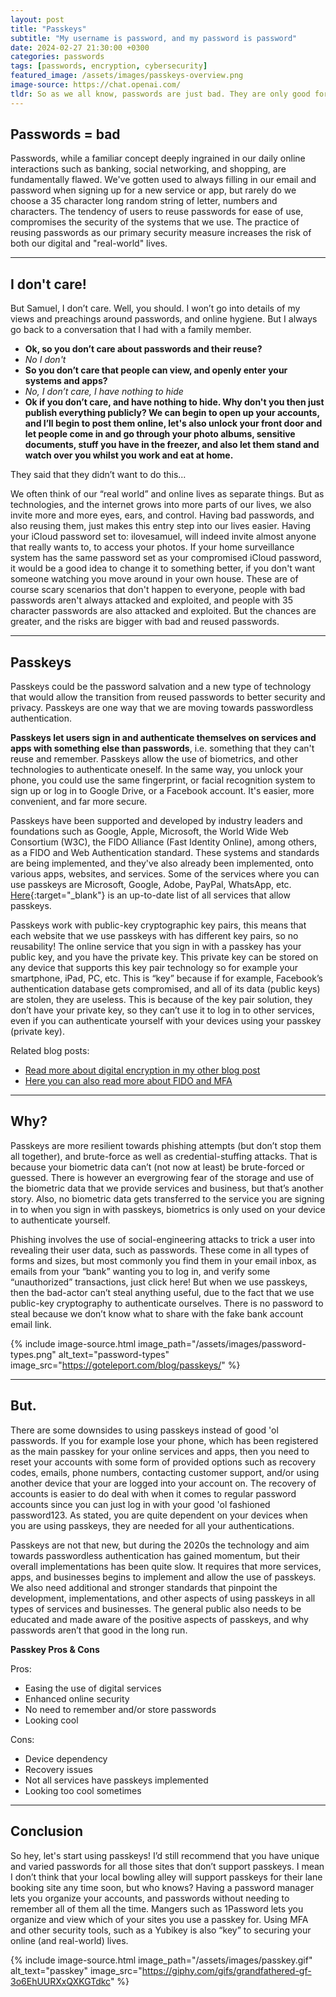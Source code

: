 ```yaml
---
layout: post
title: "Passkeys"
subtitle: "My username is password, and my password is password"
date: 2024-02-27 21:30:00 +0300
categories: passwords
tags: [passwords, encryption, cybersecurity]
featured_image: /assets/images/passkeys-overview.png
image-source: https://chat.openai.com/
tldr: So as we all know, passwords are just bad. They are only good for when you want to get into that very prestigious German nightclub. Passkeys is the secure and convenient way to move towards a passwordless future.
---
```


## Passwords = bad
Passwords, while a familiar concept deeply ingrained in our daily online interactions such as banking, social networking, and shopping, are fundamentally flawed. We've gotten used to always filling in our email and password when signing up for a new service or app, but rarely do we choose a 35 character long random string of letter, numbers and characters. The tendency of users to reuse passwords for ease of use, compromises the security of the systems that we use. The practice of reusing passwords as our primary security measure increases the risk of both our digital and "real-world" lives.

<hr />

## I don't care!
But Samuel, I don’t care. Well, you should. I won’t go into details of my views and preachings around passwords, and online hygiene. But I always go back to a conversation that I had with a family member. 

* <b>Ok, so you don’t care about passwords and their reuse?</b>
* <i>No I don't</i> 
* <b>So you don’t care that people can view, and openly enter your systems and apps?</b> 
* <i>No, I don’t care, I have nothing to hide</i>
* <b>Ok if you don’t care, and have nothing to hide. Why don't you then just publish everything publicly? We can begin to open up your accounts, and I’ll begin to post them online, let's also unlock your front door and let people come in and go through your photo albums, sensitive documents, stuff you have in the freezer, and also let them stand and watch over you whilst you work and eat at home.</b>

They said that they didn’t want to do this... 

We often think of our “real world” and online lives as separate things. But as technologies, and the internet grows into more parts of our lives, we also invite more and more eyes, ears, and control. Having bad passwords, and also reusing them, just makes this entry step into our lives easier. Having your iCloud password set to: ilovesamuel, will indeed invite almost anyone that really wants to, to access your photos. If your home surveillance system has the same password set as your compromised iCloud password, it would be a good idea to change it to something better, if you don't want someone watching you move around in your own house. These are of course scary scenarios that don't happen to everyone, people with bad passwords aren't always attacked and exploited, and people with 35 character passwords are also attacked and exploited. But the chances are greater, and the risks are bigger with bad and reused passwords.

<hr />

## Passkeys
Passkeys could be the password salvation and a new type of technology that would allow the transition from reused passwords to better security and privacy. Passkeys are one way that we are moving towards passwordless authentication. 

<b>Passkeys let users sign in and authenticate themselves on services and apps with something else than passwords</b>, i.e. something that they can't reuse and remember. Passkeys allow the use of biometrics, and other technologies to authenticate oneself. In the same way, you unlock your phone, you could use the same fingerprint, or facial recognition system to sign up or log in to Google Drive, or a Facebook account. It's easier, more convenient, and far more secure.

Passkeys have been supported and developed by industry leaders and foundations such as Google, Apple, Microsoft, the World Wide Web Consortium (W3C), the FIDO Alliance (Fast Identity Online), among others, as a FIDO and Web Authentication standard. These systems and standards are being implemented, and they've also already been implemented, onto various apps, websites, and services. Some of the services where you can use passkeys are Microsoft, Google, Adobe, PayPal, WhatsApp, etc. [Here](https://passkeys.directory/){:target="_blank"} is an up-to-date list of all services that allow passkeys.

Passkeys work with public-key cryptographic key pairs, this means that each website that we use passkeys with has different key pairs, so no reusability! The online service that you sign in with a passkey has your public key, and you have the private key. This private key can be stored on any device that supports this key pair technology so for example your smartphone, iPad, PC, etc. This is “key” because if for example, Facebook’s authentication database gets compromised, and all of its data (public keys) are stolen, they are useless. This is because of the key pair solution, they don’t have your private key, so they can’t use it to log in to other services, even if you can authenticate yourself with your devices using your passkey (private key).

Related blog posts:
* [Read more about digital encryption in my other blog post](https://www.samuelgranvik.tech/digital-encryption-overview)
* [Here you can also read more about FIDO and MFA](https://www.samuelgranvik.tech/fido)

<hr />

## Why?
Passkeys are more resilient towards phishing attempts (but don’t stop them all together), and brute-force as well as credential-stuffing attacks. That is because your biometric data can’t (not now at least) be brute-forced or guessed. There is however an evergrowing fear of the storage and use of the biometric data that we provide services and business, but that’s another story. Also, no biometric data gets transferred to the service you are signing in to when you sign in with passkeys, biometrics is only used on your device to authenticate yourself. 

Phishing involves the use of social-engineering attacks to trick a user into revealing their user data, such as passwords. These come in all types of forms and sizes, but most commonly you find them in your email inbox, as emails from your “bank” wanting you to log in, and verify some “unauthorized” transactions, just click here! But when we use passkeys, then the bad-actor can’t steal anything useful, due to the fact that we use public-key cryptography to authenticate ourselves. There is no password to steal because we don’t know what to share with the fake bank account email link.

{% include image-source.html image_path="/assets/images/password-types.png" alt_text="password-types" image_src="https://goteleport.com/blog/passkeys/" %}

<hr />

## But.
There are some downsides to using passkeys instead of good 'ol passwords. If you for example lose your phone, which has been registered as the main passkey for your online services and apps, then you need to reset your accounts with some form of provided options such as recovery codes, emails, phone numbers, contacting customer support, and/or using another device that your are logged into your account on. The recovery of accounts is easier to do deal with when it comes to regular password accounts since you can just log in with your good 'ol fashioned password123. As stated, you are quite dependent on your devices when you are using passkeys, they are needed for all your authentications.

Passkeys are not that new, but during the 2020s the technology and aim towards passwordless authentication has gained momentum, but their overall implementations has been quite slow. It requires that more services, apps, and businesses begins to implement and allow the use of passkeys. We also need additional and stronger standards that pinpoint the development, implementations, and other aspects of using passkeys in all types of services and businesses. The general public also needs to be educated and made aware of the positive aspects of passkeys, and why passwords aren’t that good in the long run.

<b>Passkey Pros & Cons</b>

Pros:
* Easing the use of digital services
* Enhanced online security
* No need to remember and/or store passwords
* Looking cool

Cons:
* Device dependency
* Recovery issues
* Not all services have passkeys implemented
* Looking too cool sometimes

<hr />

## Conclusion
So hey, let's start using passkeys! I’d still recommend that you have unique and varied passwords for all those sites that don’t support passkeys. I mean I don’t think that your local bowling alley will support passkeys for their lane booking site any time soon, but who knows? Having a password manager lets you organize your accounts, and passwords without needing to remember all of them all the time. Mangers such as 1Password lets you organize and view which of your sites you use a passkey for. Using MFA and other security tools, such as a Yubikey is also “key” to securing your online (and real-world) lives.

{% include image-source.html image_path="/assets/images/passkey.gif" alt_text="passkey" image_src="https://giphy.com/gifs/grandfathered-gf-3o6EhUURXxQXKGTdkc" %}